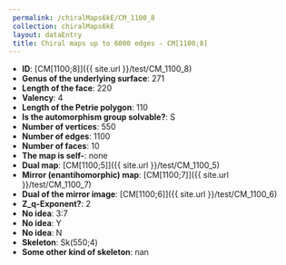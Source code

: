 ```yaml
--- 
 permalink: /chiralMaps6kE/CM_1100_8 
 collection: chiralMaps6kE
 layout: dataEntry
 title: Chiral maps up to 6000 edges - CM[1100;8]
---
```


- **ID**: [CM[1100;8]]({{ site.url }}/test/CM_1100_8)
- **Genus of the underlying surface**: 271
- **Length of the face**: 220
- **Valency**: 4
- **Length of the Petrie polygon**: 110
- **Is the automorphism group solvable?**: S
- **Number of vertices**: 550
- **Number of edges**: 1100
- **Number of faces**: 10
- **The map is self-**: none
- **Dual map**: [CM[1100;5]]({{ site.url }}/test/CM_1100_5)
- **Mirror (enantihomorphic) map**: [CM[1100;7]]({{ site.url }}/test/CM_1100_7)
- **Dual of the mirror image**: [CM[1100;6]]({{ site.url }}/test/CM_1100_6)
- **Z_q-Exponent?**: 2
- **No idea**:  3:7
- **No idea**: Y
- **No idea**: N
- **Skeleton**: Sk(550;4)
- **Some other kind of skeleton**: nan
